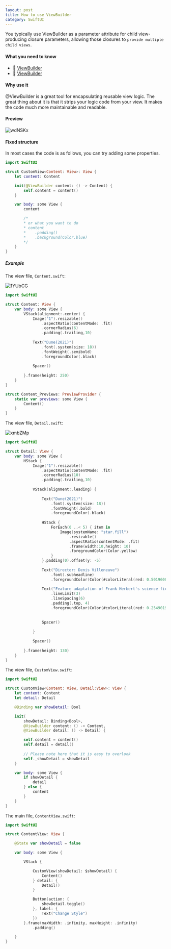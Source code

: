 ```yaml
---
layout: post
title: How to use ViewBuilder
category: SwiftUI
---
```


You typically use ViewBuilder as a parameter attribute for child view-producing closure parameters, allowing those closures to `provide multiple child views`. 

#### What you need to know

- 🍻 [ViewBuilder](https://swiftontap.com/viewbuilder)
-   [ViewBuilder](https://developer.apple.com/documentation/swiftui/viewbuilder)

#### Why use it
@ViewBuilder is a great tool for encapsulating reusable view logic. The great thing about it is that it strips your logic code from your view. It makes the code much more maintainable and readable.

#### Preview
![wdNSKx](https://cdn.jsdelivr.net/gh/code4you2021/oss@main/uPuc/wdNSKx.gif)

#### Fixed structure
In most cases the code is as follows, you can try adding some properties.
```swift
import SwiftUI

struct CustomView<Content: View>: View {
    let content: Content

    init(@ViewBuilder content: () -> Content) {
        self.content = content()
    }

    var body: some View {
        content

        /*
        * or what you want to do
        * content
        *    .padding()
        *    .background(Color.blue)
        */
    }
}
```

##### Example

The view file, `Content.swift`:

![1YUbCG](https://cdn.jsdelivr.net/gh/code4you2021/oss@main/uPuc/1YUbCG.png)

```swift
import SwiftUI

struct Content: View {
    var body: some View {
        VStack(alignment:.center) {
            Image("1").resizable()
                .aspectRatio(contentMode: .fit)
                .cornerRadius(6)
                .padding(.trailing,10)
            
            Text("Dune(2021)")
                .font(.system(size: 18))
                .fontWeight(.semibold)
                .foregroundColor(.black)
            
            Spacer()
            
        }.frame(height: 250)
    }
}

struct Content_Previews: PreviewProvider {
    static var previews: some View {
        Content()
    }
}
```
The view file, `Detail.swift`:

![xmbZMp](https://cdn.jsdelivr.net/gh/code4you2021/oss@main/uPuc/xmbZMp.png)

```swift
import SwiftUI

struct Detail: View {
    var body: some View {
        HStack {
            Image("1").resizable()
                .aspectRatio(contentMode: .fit)
                .cornerRadius(10)
                .padding(.trailing,10)
            
            VStack(alignment:.leading) {
                
                Text("Dune(2021)")
                    .font(.system(size: 18))
                    .fontWeight(.bold)
                    .foregroundColor(.black)
                
                HStack {
                    ForEach(0 ..< 5) { item in
                        Image(systemName: "star.fill")
                            .resizable()
                            .aspectRatio(contentMode: .fit)
                            .frame(width:10,height: 10)
                            .foregroundColor(Color.yellow)
                    }
                }.padding(0).offset(y: -5)
                
                Text("Director: Denis Villeneuve")
                    .font(.subheadline)
                    .foregroundColor(Color(#colorLiteral(red: 0.501960814, green: 0.501960814, blue: 0.501960814, alpha: 1)))
                
                Text("Feature adaptation of Frank Herbert's science fiction novel, about the son of a noble family entrusted with the protection of the most valuable asset and most vital element in the galaxy.").font(.system(size: 14))
                    .lineLimit(3)
                    .lineSpacing(6)
                    .padding(.top, 4)
                    .foregroundColor(Color(#colorLiteral(red: 0.2549019754, green: 0.2745098174, blue: 0.3019607961, alpha: 1)))
                    
                
                Spacer()
                
            }
            
            Spacer()
            
        }.frame(height: 130)
    }
}
```
The view file, `CustomView.swift`:
```swift
import SwiftUI

struct CustomView<Content: View, Detail:View>: View {
    let content: Content
    let detail: Detail

    @Binding var showDetail: Bool

    init(
        showDetail: Binding<Bool>,
        @ViewBuilder content: () -> Content,
        @ViewBuilder detail: () -> Detail) {

        self.content = content()
        self.detail = detail()
        
        // Please note here that it is easy to overlook
        self._showDetail = showDetail
    }

    var body: some View {
        if showDetail {
            detail
        } else {
            content
        }
    }
}
```

The main file, `ContentView.swift`:
```swift
import SwiftUI

struct ContentView: View {

    @State var showDetail = false

    var body: some View {

        VStack {

            CustomView(showDetail: $showDetail) {
                Content()
            } detail: {
                Detail()
            }

            Button(action: {
                showDetail.toggle()
            }, label: {
                Text("Change Style")
            })
        }.frame(maxWidth: .infinity, maxHeight: .infinity)
            .padding()

    }
}
```